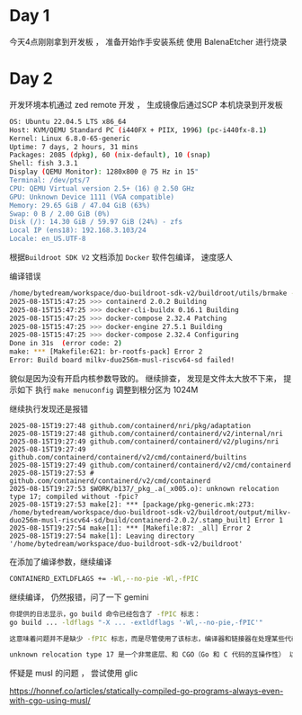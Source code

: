 
# Day 1


 今天4点刚刚拿到开发板 ， 准备开始作手安装系统
 使用 BalenaEtcher 进行烧录



# Day 2

开发环境本机通过 zed remote 开发 ，  生成镜像后通过SCP 本机烧录到开发板

```bash
OS: Ubuntu 22.04.5 LTS x86_64
Host: KVM/QEMU Standard PC (i440FX + PIIX, 1996) (pc-i440fx-8.1)
Kernel: Linux 6.8.0-65-generic
Uptime: 7 days, 2 hours, 31 mins
Packages: 2085 (dpkg), 60 (nix-default), 10 (snap)
Shell: fish 3.3.1
Display (QEMU Monitor): 1280x800 @ 75 Hz in 15"
Terminal: /dev/pts/7
CPU: QEMU Virtual version 2.5+ (16) @ 2.50 GHz
GPU: Unknown Device 1111 (VGA compatible)
Memory: 29.65 GiB / 47.04 GiB (63%)
Swap: 0 B / 2.00 GiB (0%)
Disk (/): 14.30 GiB / 59.97 GiB (24%) - zfs
Local IP (ens18): 192.168.3.103/24
Locale: en_US.UTF-8
```


根据`Buildroot SDK V2` 文档添加 `Docker` 软件包编译， 速度感人

编译错误

```bash
/home/bytedream/workspace/duo-buildroot-sdk-v2/buildroot/utils/brmake -j16 -C /home/bytedream/workspace/duo-buildroot-sdk-v2/buildroot
2025-08-15T15:47:25 >>> containerd 2.0.2 Building
2025-08-15T15:47:25 >>> docker-cli-buildx 0.16.1 Building
2025-08-15T15:47:25 >>> docker-compose 2.32.4 Patching
2025-08-15T15:47:25 >>> docker-engine 27.5.1 Building
2025-08-15T15:47:25 >>> docker-compose 2.32.4 Configuring
Done in 31s  (error code: 2)
make: *** [Makefile:621: br-rootfs-pack] Error 2
Error: Build board milkv-duo256m-musl-riscv64-sd failed!
```

貌似是因为没有开启内核参数导致的。
继续排查， 发现是文件太大放不下来， 提示如下
执行 `make menuconfig` 调整到根分区为 1024M

继续执行发现还是报错



```
2025-08-15T19:27:48 github.com/containerd/nri/pkg/adaptation
2025-08-15T19:27:48 github.com/containerd/containerd/v2/internal/nri
2025-08-15T19:27:49 github.com/containerd/containerd/v2/plugins/nri
2025-08-15T19:27:49 github.com/containerd/containerd/v2/cmd/containerd/builtins
2025-08-15T19:27:49 github.com/containerd/containerd/v2/cmd/containerd
2025-08-15T19:27:53 # github.com/containerd/containerd/v2/cmd/containerd
2025-08-15T19:27:53 $WORK/b137/_pkg_.a(_x005.o): unknown relocation type 17; compiled without -fpic?
2025-08-15T19:27:53 make[2]: *** [package/pkg-generic.mk:273: /home/bytedream/workspace/duo-buildroot-sdk-v2/buildroot/output/milkv-duo256m-musl-riscv64-sd/build/containerd-2.0.2/.stamp_built] Error 1
2025-08-15T19:27:54 make[1]: *** [Makefile:87: _all] Error 2
2025-08-15T19:27:54 make[1]: Leaving directory '/home/bytedream/workspace/duo-buildroot-sdk-v2/buildroot'
```


在添加了编译参数，继续编译

```bash
CONTAINERD_EXTLDFLAGS += -Wl,--no-pie -Wl,-fPIC
```

继续编译， 仍然报错，问了一下 gemini

```bash
你提供的日志显示，go build 命令已经包含了 -fPIC 标志：
go build ... -ldflags "-X ... -extldflags '-Wl,--no-pie,-fPIC'"

这意味着问题并不是缺少 -fPIC 标志，而是尽管使用了该标志，编译器和链接器在处理某些代码时仍然失败了。

unknown relocation type 17 是一个非常底层、和 CGO（Go 和 C 代码的互操作性） 以及 目标架构 ABI（应用程序二进制接口） 相关的问题。它通常意味着 Go 编译器生成的代码与 C 编译器生成的对象文件（例如 _x005.o）在链接时存在某种不兼容性。这可能是因为 Go 语言版本、musl 工具链或 RISC-V 架构本身之间存在一个 Bug 或不兼容。
```




怀疑是 musl 的问题 ， 尝试使用 glic

https://honnef.co/articles/statically-compiled-go-programs-always-even-with-cgo-using-musl/

